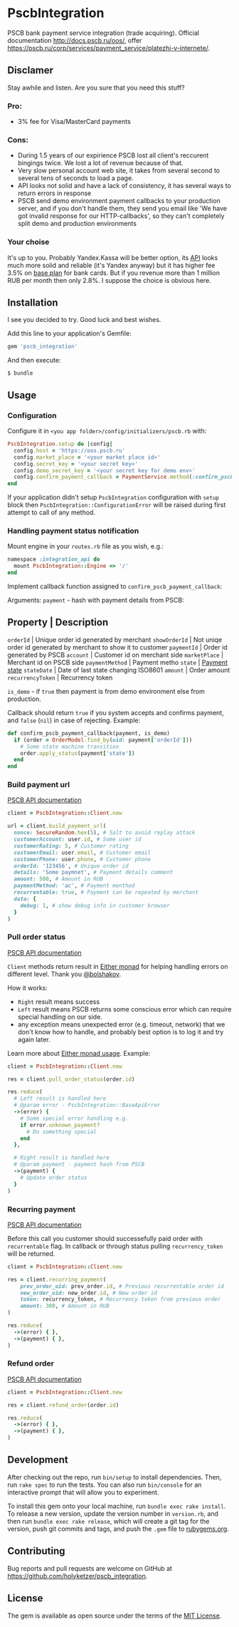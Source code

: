 # PscbIntegration

PSCB bank payment service integration (trade acquiring). Official documentation http://docs.pscb.ru/oos/, offer https://pscb.ru/corp/services/payment_service/platezhi-v-internete/.

## Disclamer

Stay awhile and listen. Are you sure that you need this stuff?

### Pro:

* 3% fee for Visa/MasterCard payments

### Cons:

* During 1.5 years of our expirience PSCB lost all client's reccurent bingings twice. We lost a lot of revenue because of that.
* Very slow personal account web site, it takes from several second to several tens of seconds to load a page.
* API looks not solid and have a lack of consistency, it has several ways to return errors in response 
* PSCB send demo environment payment callbacks to your production server, and if you don't handle them, they send you email like 'We have got invalid response for our HTTP-callbacks', so they can't completely split demo and production environments

### Your choise

It's up to you. Probably Yandex.Kassa will be better option, its [API](https://tech.yandex.ru/money/doc/payment-solution/shop-config/intro-docpage/) looks much more solid and reliable (it's Yandex anyway) but it has higher fee 3.5% on [base plan](https://kassa.yandex.ru/fees) for bank cards. But if you revenue more than 1 million RUB per month then only 2.8%. I suppose the choice is obvious here.


## Installation

I see you decided to try. Good luck and best wishes.

Add this line to your application's Gemfile:

```ruby
gem 'pscb_integration'
```

And then execute:

    $ bundle

## Usage

### Configuration

Configure it in `<you app folder>/config/initializers/pscb.rb` with:

```ruby
PscbIntegration.setup do |config|
  config.host = 'https://oos.pscb.ru'
  config.market_place = '<your market place id>'
  config.secret_key = '<your secret key>'
  config.demo_secret_key = '<your secret key for demo env>'
  config.confirm_payment_callback = PaymentService.method(:confirm_pscb_payment_callback)
end
```

If your application didn't setup `PscbIntegration` configuration with `setup` block then `PscbIntegration::ConfigurationError` will be raised during first attempt to call of any method.

### Handling payment status notification

Mount engine in your `routes.rb` file as you wish, e.g.:

```ruby
namespace :integration_api do
  mount PscbIntegration::Engine => '/'
end
```

Implement callback function assigned to `confirm_pscb_payment_callback`:

Arguments:
`payment` - hash with payment details from PSCB:

Property          | Description
-------------------------------------------------------
`orderId`         | Unique order id generated by merchant
`showOrderId`     | Not uniqe order id generated by merchant to show it to customer
`paymentId`       | Order id generated by PSCB
`account`         | Customer id on merchant side
`marketPlace`     | Merchant id on PSCB side
`paymentMethod`   | Payment metho
`state`           | [Payment state](http://docs.pscb.ru/oos/api.html#api-dopolnitelnyh-vozmozhnostej-merchanta-sostoyaniya-platezha)
`stateDate`       | Date of last state changing ISO8601
`amount`          | Order amount
`recurrencyToken` | Recurrency token 

`is_demo` - if `true` then payment is from demo environment else from production.

Callback should return `true` if you system accepts and confirms payment, and `false` (`nil`) in case of rejecting. Example:

```ruby
def confirm_pscb_payment_callback(payment, is_demo)
  if (order = OrderModel.find_by(uid: payment['orderId']))
    # Some state machine transition
    order.apply_status(payment['state'])
  end
end
```

### Build payment url

[PSCB API documentation](http://docs.pscb.ru/oos/api.html#api-pskb-onlajn-dlya-merchantov-api-platezhnoj-stranicy)

```ruby
client = PscbIntegration::Client.new

url = client.build_payment_url(
  nonce: SecureRandom.hex(5), # Salt to avoid replay attack
  customerAccount: user.id, # Some user id
  customerRating: 5, # Customer rating 
  customerEmail: user.email, # Customer email
  customerPhone: user.phone, # Customer phone
  orderId: '123456', # Unique order id
  details: 'Some paymnet', # Payment details comment
  amount: 500, # Amount in RUB
  paymentMethod: 'ac', # Payment menthod
  recurrentable: true, # Payment can be repeated by merchant
  data: {
    debug: 1, # show debug info in customer browser 
  }
)
```

### Pull order status

[PSCB API documentation](http://docs.pscb.ru/oos/api.html#api-dopolnitelnyh-vozmozhnostej-merchanta-zapros-sostoyaniya-platezha)

`Client` methods return result in [Either monad](https://github.com/bolshakov/fear#either-documentation) for helping handling errors on different level. Thank you [@bolshakov](https://github.com/bolshakov).

How it works:

* `Right` result means success
* `Left` result means PSCB returns some conscious error which can require special handling on our side.
* any exception means unexpected error (e.g. timeout, network) that we don't know how to handle, and probably best option is to log it and try again later.

Learn more about [Either monad usage](https://github.com/bolshakov/fear#either-documentation). Example:

```ruby
client = PscbIntegration::Client.new

res = client.pull_order_status(order.id)

res.reduce(
  # Left result is handled here
  # @param error - PscbIntegration::BaseApiError
  ->(error) {
    # Some special error handling e.g.
    if error.unknown_payment?
      # Do something special
    end
  },

  # Right result is handled here
  # @param payment - payment hash from PSCB
  ->(payment) { 
    # Update order status
  }
)
```

### Recurring payment

[PSCB API documentation](http://docs.pscb.ru/oos/api.html#api-dopolnitelnyh-vozmozhnostej-merchanta-iniciaciya-povtornoj-oplaty)

Before this call you customer should successefully paid order with `recurrentable` flag. In callback or through status pulling `recurrency_token` will be returned.

```ruby
client = PscbIntegration::Client.new

res = client.recurring_payment(
    prev_order_uid: prev_order.id, # Previous recurrentable order id
    new_order_uid: new_order.id, # New order id
    token: recurrency_token, # Recurrency token from previous order 
    amount: 300, # Amount in RUB
)

res.reduce(
  ->(error) { },
  ->(payment) { },
)
```

### Refund order

[PSCB API documentation](http://docs.pscb.ru/oos/api.html#api-dopolnitelnyh-vozmozhnostej-merchanta-vozvrat-po-platezhu)

```ruby
client = PscbIntegration::Client.new

res = client.refund_order(order.id)

res.reduce(
  ->(error) { },
  ->(payment) { },
)
```

## Development

After checking out the repo, run `bin/setup` to install dependencies. Then, run `rake spec` to run the tests. You can also run `bin/console` for an interactive prompt that will allow you to experiment.

To install this gem onto your local machine, run `bundle exec rake install`. To release a new version, update the version number in `version.rb`, and then run `bundle exec rake release`, which will create a git tag for the version, push git commits and tags, and push the `.gem` file to [rubygems.org](https://rubygems.org).

## Contributing

Bug reports and pull requests are welcome on GitHub at https://github.com/holyketzer/pscb_integration.


## License

The gem is available as open source under the terms of the [MIT License](http://opensource.org/licenses/MIT).
